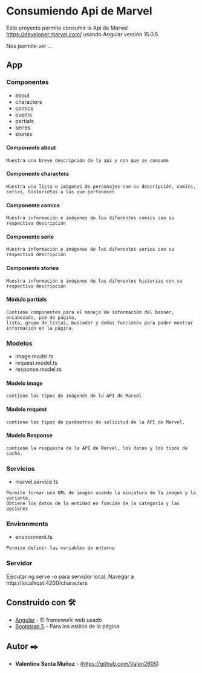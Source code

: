 # Consumiendo Api de Marvel

Este proyecto permite consumir la Api de Marvel https://developer.marvel.com/ usando Angular versión 15.0.5.

Nos permite ver ...

## App

### Componentes 

* about
* characters
* comics
* events
* partials
* series
* stories

#### Componente about
```
Muestra una breve descripción de la api y con que se consume
```

#### Componente characters
```
Muestra una lista e imagenes de personajes con su descripción, comics, series, historietas a las que pertenecen
```

#### Componente comics
```
Muestra información e imágenes de los diferentes comics con su respectiva descripción
```

#### Componente serie
```
Muestra información e imágenes de las diferentes series con su respectiva descripción
```
#### Componente stories
```
Muestra información e imágenes de las diferentes historias con su respectiva descripción
```

#### Módulo partials
```
Contiene componentes para el manejo de información del banner, encabezado, pie de página,
lista, grupo de listas, buscador y demás funciones para poder mostrar información en la página.
```

### Modelos

* image.model.ts
* request.model.ts
* response.model.ts

#### Modelo image
```
contiene los tipos de imágenes de la API de Marvel
```

#### Modelo request
```
contiene los tipos de parámetros de solicitud de la API de Marvel.
```

#### Modelo Response
```
contiene la respuesta de la API de Marvel, los datos y los tipos de caché.
```

### Servicios

* marvel.service.ts

```
Permite formar una URL de imagen usando la miniatura de la imagen y la variante.
Obtiene los datos de la entidad en función de la categoría y las opciones
```

### Environments

* environment.ts
```
Permite definir las variables de entorno 
```


### Servidor 

Ejecutar ng serve -o para servidor local. Navegar a http://localhost:4200/characters

## Construido con 🛠️

* [Angular](https://angular.io/) - El framework web usado
* [Bootstrap 5](https://getbootstrap.com/) - Para los estilos de la página


## Autor ✒️

* **Valentina Santa Muñoz** - (https://github.com/Valen2605)

